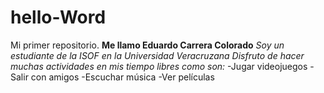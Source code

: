 # hello-Word
Mi primer repositorio. 
**Me llamo Eduardo Carrera Colorado**
*Soy un estudiante de la ISOF en la Universidad Veracruzana*
*Disfruto de hacer muchas actividades en mis tiempo libres como son:*
-Jugar videojuegos
-Salir con amigos
-Escuchar música
-Ver películas 
